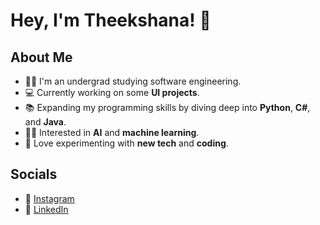 # Hey, I'm Theekshana! 👋

## About Me
- 👨‍🎓 I'm an undergrad studying software engineering.
- 💻 Currently working on some **UI projects**.
- 📚 Expanding my programming skills by diving deep into **Python**, **C#**, and **Java**.
- 🧑‍💼 Interested in **AI** and **machine learning**.
- 🎨 Love experimenting with **new tech** and **coding**.

## Socials
- 📸 [Instagram](https://www.instagram.com/theek.aka)
- 💼 [LinkedIn](https://www.linkedin.com/in/theek) 
